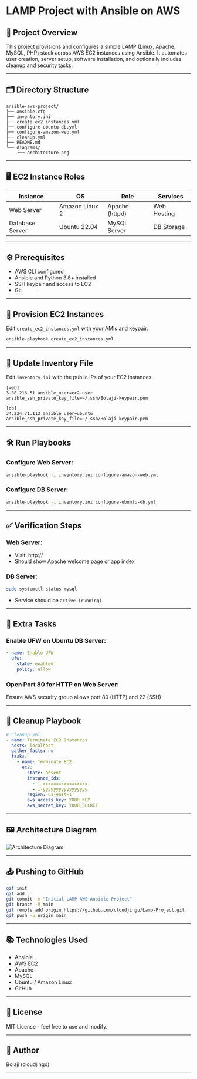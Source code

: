 # LAMP Project with Ansible on AWS

## 📌 Project Overview

This project provisions and configures a simple LAMP (Linux, Apache, MySQL, PHP) stack across AWS EC2 instances using Ansible. It automates user creation, server setup, software installation, and optionally includes cleanup and security tasks.

---

## 🗂️ Directory Structure

```
ansible-aws-project/
├── ansible.cfg
├── inventory.ini
├── create_ec2_instances.yml
├── configure-ubuntu-db.yml
├── configure-amazon-web.yml
├── cleanup.yml
├── README.md
└── diagrams/
    └── architecture.png
```

---

## 🖥️ EC2 Instance Roles

| Instance        | OS             | Role           | Services    |
| --------------- | -------------- | -------------- | ----------- |
| Web Server      | Amazon Linux 2 | Apache (httpd) | Web Hosting |
| Database Server | Ubuntu 22.04   | MySQL Server   | DB Storage  |

---

## ⚙️ Prerequisites

* AWS CLI configured
* Ansible and Python 3.8+ installed
* SSH keypair and access to EC2
* Git

---

## 🚀 Provision EC2 Instances

Edit `create_ec2_instances.yml` with your AMIs and keypair.

```bash
ansible-playbook create_ec2_instances.yml
```

---

## 🔌 Update Inventory File

Edit `inventory.ini` with the public IPs of your EC2 instances.

```
[web]
3.88.216.51 ansible_user=ec2-user ansible_ssh_private_key_file=~/.ssh/Bolaji-keypair.pem

[db]
34.224.71.113 ansible_user=ubuntu ansible_ssh_private_key_file=~/.ssh/Bolaji-keypair.pem
```

---

## 🛠️ Run Playbooks

### Configure Web Server:

```bash
ansible-playbook -i inventory.ini configure-amazon-web.yml
```

### Configure DB Server:

```bash
ansible-playbook -i inventory.ini configure-ubuntu-db.yml
```

---

## ✅ Verification Steps

### Web Server:

* Visit: http\://<web-server-public-ip>
* Should show Apache welcome page or app index

### DB Server:

```bash
sudo systemctl status mysql
```

* Service should be `active (running)`

---

## 🔐 Extra Tasks

### Enable UFW on Ubuntu DB Server:

```yaml
- name: Enable UFW
  ufw:
    state: enabled
    policy: allow
```

### Open Port 80 for HTTP on Web Server:

Ensure AWS security group allows port 80 (HTTP) and 22 (SSH)

---

## 🧹 Cleanup Playbook

```yaml
# cleanup.yml
- name: Terminate EC2 Instances
  hosts: localhost
  gather_facts: no
  tasks:
    - name: Terminate EC2
      ec2:
        state: absent
        instance_ids:
          - i-xxxxxxxxxxxxxxxxx
          - i-yyyyyyyyyyyyyyyyy
        region: us-east-1
        aws_access_key: YOUR_KEY
        aws_secret_key: YOUR_SECRET
```

---

## 🖼️ Architecture Diagram

![Architecture Diagram](diagrams/architecture.png)

---

## 📤 Pushing to GitHub

```bash
git init
git add .
git commit -m "Initial LAMP AWS Ansible Project"
git branch -M main
git remote add origin https://github.com/cloudjingo/Lamp-Project.git
git push -u origin main
```

---

## 📚 Technologies Used

* Ansible
* AWS EC2
* Apache
* MySQL
* Ubuntu / Amazon Linux
* GitHub

---

## 📎 License

MIT License - feel free to use and modify.

---

## 🙌 Author

Bolaji (cloudjingo)

---


